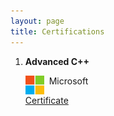 ```yaml
---
layout: page
title: Certifications
---
```




1.	**Advanced C++**<br/>

	<img align="left" width="30" height="30" src="/assets/icons/microsoft.png"> &nbsp; Microsoft
	
	[Certificate](https://github.com/DarkStar1997/darkstar1997.github.io/blob/master/assets/documents/microsoft-cpp.pdf)